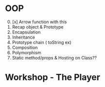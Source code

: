 # OOP

0. [x] Arrow function with this
1. Recap object & Prototype
2. Encapsulation
3. Inheritance
4. Prototype chain ( toString ex)
5. Composition
6. Polymorphism
7. Static method/props & Hosting on Class??

# Workshop - The Player

